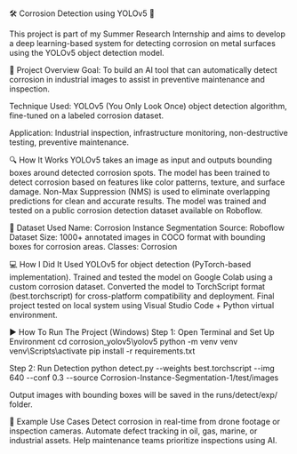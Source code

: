 🛠️ Corrosion Detection using YOLOv5 🚧

This project is part of my Summer Research Internship and aims to develop a deep learning-based system for detecting corrosion on metal surfaces using the YOLOv5 object detection model.

🚀 Project Overview
Goal: 
To build an AI tool that can automatically detect corrosion in industrial images to assist in preventive maintenance and inspection.

Technique Used:
YOLOv5 (You Only Look Once) object detection algorithm, fine-tuned on a labeled corrosion dataset.

Application:
Industrial inspection, infrastructure monitoring, non-destructive testing, preventive maintenance.

🔍 How It Works
YOLOv5 takes an image as input and outputs bounding boxes around detected corrosion spots.
The model has been trained to detect corrosion based on features like color patterns, texture, and surface damage.
Non-Max Suppression (NMS) is used to eliminate overlapping predictions for clean and accurate results.
The model was trained and tested on a public corrosion detection dataset available on Roboflow.

💾 Dataset Used
Name: Corrosion Instance Segmentation
Source: Roboflow Dataset
Size: 1000+ annotated images in COCO format with bounding boxes for corrosion areas.
Classes: Corrosion

💻 How I Did It
Used YOLOv5 for object detection (PyTorch-based implementation).
Trained and tested the model on Google Colab using a custom corrosion dataset.
Converted the model to TorchScript format (best.torchscript) for cross-platform compatibility and deployment.
Final project tested on local system using Visual Studio Code + Python virtual environment.

▶️ How To Run The Project (Windows)
Step 1: Open Terminal and Set Up Environment
cd corrosion_yolov5\yolov5
python -m venv venv
venv\Scripts\activate
pip install -r requirements.txt

Step 2: Run Detection
python detect.py --weights best.torchscript --img 640 --conf 0.3 --source Corrosion-Instance-Segmentation-1/test/images

Output images with bounding boxes will be saved in the runs/detect/exp/ folder.

📸 Example Use Cases
Detect corrosion in real-time from drone footage or inspection cameras.
Automate defect tracking in oil, gas, marine, or industrial assets.
Help maintenance teams prioritize inspections using AI.